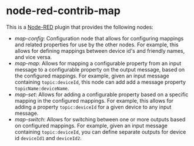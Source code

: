 # node-red-contrib-map

This is a [Node-RED] plugin that provides the following nodes:

* *map-config*: Configuration node that allows for configuring mappings and related
  properties for use by the other nodes. For example, this allows for defining mappings
  between device id's and friendly names, and vice versa.
* *map-map*: Allows for mapping a configurable property from an input message to a
  configurable property on the output message, based on the configured mappings. For 
  example, given an input message containing `topic:deviceId`, this node can add
  add a message property `topicName:deviceName`.
* *map-set*: Allows for adding a configurable property based on a specific mapping
  in the configured mappings. For example, this allows for adding a property 
  `topic:deviceId` for a given device to any input message.
* *map-switch*: Allows for switching between one or more outputs based on configured
  mappings. For example, given an input message containing `topic:deviceId`, 
  you can define separate outputs for device id `deviceId1` and `deviceId2`.
  
[Node-RED]:  http://nodered.org/  

